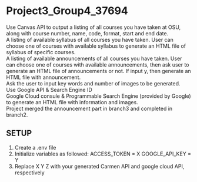 # Project3_Group4_37694
Use Canvas API to output a listing of all courses you have taken at OSU, along with course number, name, code, format, start and end date.  
A listing of available syllabus of all courses you have taken. User can choose one of courses with available syllabus to generate an HTML file of syllabus of specific courses.  
A listing of available announcements of all courses you have taken. User can choose one of courses with available announcements, then ask user to generate an HTML file of announcements or not. If input y, then generate an HTML file with announcement.  
Ask the user to input key words and number of images to be generated.  
Use Google API & Search Engine ID  
Google Cloud consule & Programmable Search Engine (provided by Google) to generate an HTML file with information and images.  
Project merged the announcement part in branch3 and completed in branch2.  

## SETUP
1. Create a .env file
2. Initialize variables as followed:
ACCESS_TOKEN = X
GOOGLE_API_KEY = Y
3. Replace X Y Z with your generated Carmen API and google cloud API, respectively


